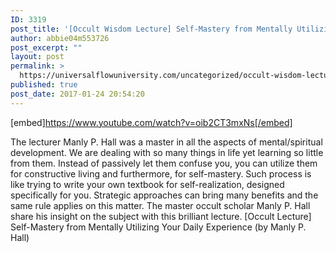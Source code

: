 ```yaml
---
ID: 3319
post_title: '[Occult Wisdom Lecture] Self-Mastery from Mentally Utilizing Your Daily Experience'
author: abbie04m553726
post_excerpt: ""
layout: post
permalink: >
  https://universalflowuniversity.com/uncategorized/occult-wisdom-lecture-self-mastery-from-mentally-utilizing-your-daily-experience/
published: true
post_date: 2017-01-24 20:54:20
---
```

[embed]https://www.youtube.com/watch?v=oib2CT3mxNs[/embed]<br>
<p>The lecturer Manly P. Hall was a master in all the aspects of mental/spiritual development. We are dealing with so many things in life yet learning so little from them. Instead of passively let them confuse you, you can utilize them for constructive living and furthermore, for self-mastery. Such process is like trying to write your own textbook for self-realization, designed specifically for you. Strategic approaches can bring many benefits and the same rule applies on this matter. The master occult scholar Manly P. Hall share his insight on the subject with this brilliant lecture.
[Occult Lecture] Self-Mastery from Mentally Utilizing Your Daily Experience (by Manly P. Hall)</p>